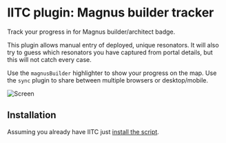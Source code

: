 # IITC plugin: Magnus builder tracker

Track your progress in for Magnus builder/architect badge.

This plugin allows manual entry of deployed, unique resonators. It will also try to guess which resonators you have captured from portal details, but this will not catch every case.

Use the `magnusBuilder` highlighter to show your progress on the map.
Use the `sync` plugin to share between multiple browsers or desktop/mobile.


<img src="https://raw.githubusercontent.com/Eccenux/iitc-plugin-magnus-builder/master/screen.png" alt="Screen">

Installation
------------

Assuming you already have IITC just [install the script](https://github.com/Eccenux/iitc-plugin-magnus-builder/raw/master/magnus-builder.user.js).
